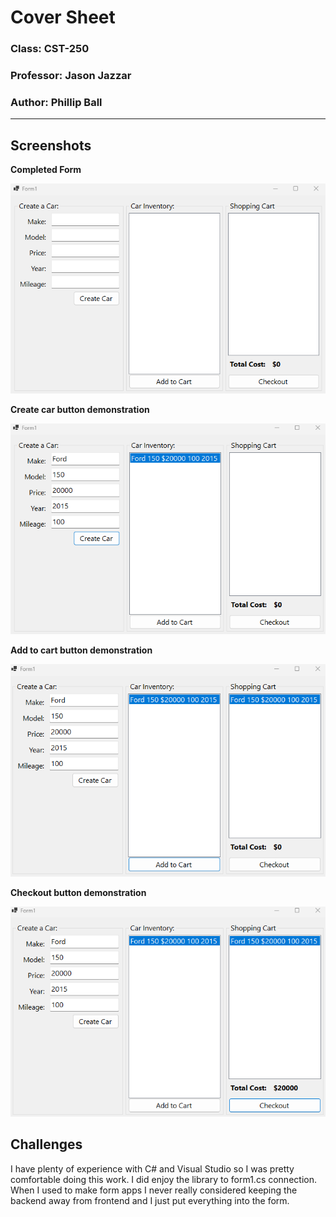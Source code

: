 # Cover Sheet

### Class: CST-250
### Professor: Jason Jazzar
### Author: Phillip Ball

---

## Screenshots

**Completed Form**

![1](docs/1.png)

**Create car button demonstration**

![1](docs/2.png)

**Add to cart button demonstration**

![1](docs/3.png)

**Checkout button demonstration**

![1](docs/4.png)

## Challenges

I have plenty of experience with C# and Visual Studio so I was pretty comfortable doing this work. I did enjoy the library to form1.cs connection. When I used to make form apps I never really considered keeping the backend away from frontend and I just put everything into the form. 